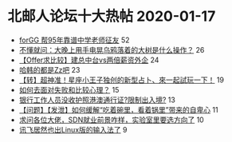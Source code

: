 # 北邮人论坛十大热帖 2020-01-17

- [forGG 帮95年靠谱中学老师征友](https://bbs.byr.cn/article/Friends/1950424) 52
- [不懂就问：大晚上用手电晃乌鸦落着的大树是什么操作？](https://bbs.byr.cn/article/Talking/6179483) 26
- [【Offer求比较】建总中台vs两倍薪资外企](https://bbs.byr.cn/article/Job/2076123) 24
- [哈韩的都是Zz吧](https://bbs.byr.cn/article/Picture/3254241) 23
- [【转】超神准！星座小王子独创的新型占卜、來一起試玩一下！](https://bbs.byr.cn/article/Constellations/326533) 19
- [如何去面对失败和比较心理？](https://bbs.byr.cn/article/Feeling/3136676) 15
- [银行工作人员没收护照港澳通行证?限制出入境?](https://bbs.byr.cn/article/WorkLife/1139464) 13
- [【问题】【发泄】如何缓解“吃着碗里，看着锅里”带来的自卑心](https://bbs.byr.cn/article/ACM_ICPC/98151) 11
- [求问各位大佬，SDN就业前景咋样，实验室里要选方向了](https://bbs.byr.cn/article/SoftDesign/48456) 10
- [讯飞居然也出Linux版的输入法了](https://bbs.byr.cn/article/Linux/159180) 9



